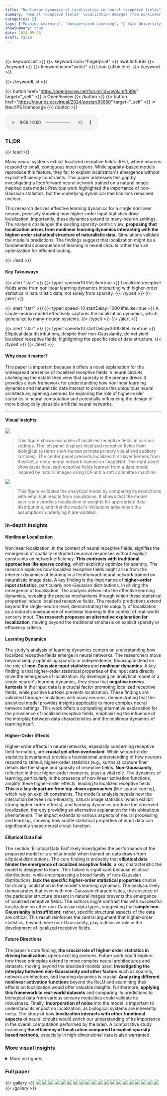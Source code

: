 ```yaml
---
title: "Nonlinear dynamics of localization in neural receptive fields"
summary: "Neural receptive fields' localization emerges from nonlinear learning dynamics driven by naturalistic data's higher-order statistics, not just sparsity."
categories: []
tags: ["Machine Learning", "Unsupervised Learning", "🏢 Yale University",]
showSummary: true
date: 2024-09-26
draft: false
---
```


<br>

{{< keywordList >}}
{{< keyword icon="fingerprint" >}} nw9JmfL99s {{< /keyword >}}
{{< keyword icon="writer" >}} Leon Lufkin et el. {{< /keyword >}}
 
{{< /keywordList >}}

{{< button href="https://openreview.net/forum?id=nw9JmfL99s" target="_self" >}}
↗ OpenReview
{{< /button >}}
{{< button href="https://neurips.cc/virtual/2024/poster/93650" target="_self" >}}
↗ NeurIPS Homepage
{{< /button >}}


<audio controls>
    <source src="https://ai-paper-reviewer.com/nw9JmfL99s/podcast.wav" type="audio/wav">
    Your browser does not support the audio element.
</audio>


### TL;DR


{{< lead >}}

Many neural systems exhibit localized receptive fields (RFs), where neurons respond to small, contiguous input regions. While sparsity-based models reproduce this feature, they fail to explain localization's emergence without explicit efficiency constraints. This paper addresses this gap by investigating a feedforward neural network trained on a natural image-inspired data model.  Previous work highlighted the importance of non-Gaussian statistics, but the underlying dynamical mechanisms remained unclear.

This research derives effective learning dynamics for a single nonlinear neuron, precisely showing how higher-order input statistics drive localization. Importantly, these dynamics extend to many-neuron settings. The analysis challenges the existing sparsity-centric view, **proposing that localization arises from nonlinear learning dynamics interacting with the higher-order statistical structure of naturalistic data.**  Simulations validate the model's predictions. The findings suggest that localization might be a fundamental consequence of learning in neural circuits rather than an optimization for efficient coding.

{{< /lead >}}


#### Key Takeaways

{{< alert "star" >}}
{{< typeit speed=10 lifeLike=true >}} Localized receptive fields arise from nonlinear learning dynamics interacting with higher-order statistics in naturalistic data, not solely from sparsity. {{< /typeit >}}
{{< /alert >}}

{{< alert "star" >}}
{{< typeit speed=10 startDelay=1000 lifeLike=true >}} A single-neuron model effectively captures the localization dynamics, which generalize to many-neuron systems. {{< /typeit >}}
{{< /alert >}}

{{< alert "star" >}}
{{< typeit speed=10 startDelay=2000 lifeLike=true >}} Elliptical data distributions, despite their non-Gaussianity, do not yield localized receptive fields, highlighting the specific role of data structure. {{< /typeit >}}
{{< /alert >}}

#### Why does it matter?
This paper is important because it offers a novel explanation for the widespread presence of localized receptive fields in neural circuits, challenging the established view that sparsity is the primary driver.  It provides a new framework for understanding how nonlinear learning dynamics and naturalistic data interact to produce this ubiquitous neural architecture, opening avenues for exploring the role of higher-order statistics in neural computation and potentially influencing the design of more biologically plausible artificial neural networks.

------
#### Visual Insights



![](https://ai-paper-reviewer.com/nw9JmfL99s/figures_1_1.jpg)

> This figure shows examples of localized receptive fields in various settings. The left panel displays localized receptive fields from biological systems (non-human primate primary visual and auditory cortices). The center panel presents localized first-layer kernels from AlexNet, a deep neural network trained on ImageNet. The right panel showcases localized receptive fields learned from a data model inspired by natural images using ICA and a soft committee machine.





![](https://ai-paper-reviewer.com/nw9JmfL99s/tables_2_1.jpg)

> This figure validates the analytical model by comparing its predictions with empirical results from simulations. It shows that the model accurately predicts localization in weights for appropriate data distributions, and that the model's limitations arise when the assumptions underlying it are violated.





### In-depth insights


#### Nonlinear Localization
Nonlinear localization, in the context of neural receptive fields, signifies the emergence of spatially restricted neuronal responses without explicit constraints on network efficiency.  **This contrasts with traditional approaches like sparse coding**, which explicitly optimize for sparsity. The research explores how localized receptive fields might arise from the inherent dynamics of learning in a feedforward neural network trained on naturalistic image data.  A key finding is the importance of **higher-order input statistics**, particularly non-Gaussian distributions, in driving the emergence of localization. The analysis delves into the effective learning dynamics, revealing the precise mechanisms through which these statistical properties induce localized receptive fields.  The model's predictions extend beyond the single-neuron level, demonstrating the ubiquity of localization as a natural consequence of nonlinear learning in the context of real-world sensory input.  **The research proposes an alternative explanation for localization**, moving beyond the traditional emphasis on explicit sparsity or efficiency criteria.

#### Learning Dynamics
The study's analysis of learning dynamics centers on understanding how localized receptive fields emerge in neural networks.  The researchers move beyond simply optimizing sparsity or independence, focusing instead on the role of **non-Gaussian input statistics** and **nonlinear dynamics**.  A key finding is that higher-order statistical properties of the input data directly drive the emergence of localization.  By developing an analytical model of a single neuron's learning dynamics, they show that **negative excess kurtosis** in the input data is a crucial factor promoting localized receptive fields, while positive kurtosis prevents localization. These findings are validated through simulations with many neurons, demonstrating that the analytical model provides insights applicable to more complex neural network settings. This work offers a compelling alternative explanation for the prevalence of localized receptive fields, emphasizing the influence of the interplay between data characteristics and the nonlinear dynamics of learning itself.

#### Higher-Order Effects
Higher-order effects in neural networks, especially concerning receptive field formation, are **crucial yet often overlooked**.  While second-order statistics (covariance) provide a foundational understanding of how neurons respond to stimuli, higher-order statistics (e.g., kurtosis) capture finer details like the shape and sparsity of receptive fields.  **Non-Gaussianity**, reflected in these higher-order moments, plays a vital role. The dynamics of learning, particularly in the presence of non-linear activation functions, amplify these higher-order effects, leading to localized receptive fields. **This is a key departure from top-down approaches** (like sparse coding), which rely on explicit constraints. The model's analysis reveals how the interaction between non-linearity, natural image statistics (which exhibit strong higher-order effects), and learning dynamics produce the observed localization, thereby providing an alternative explanation for this ubiquitous phenomenon. The impact extends to various aspects of neural processing and learning, showing how subtle statistical properties of input data can significantly shape neural circuit function.

#### Elliptical Data Fail
The section 'Elliptical Data Fail' likely investigates the performance of the proposed model or a similar model when trained on data drawn from elliptical distributions.  The core finding is probably that **elliptical data hinder the emergence of localized receptive fields**, a key characteristic the model is designed to learn. This failure is significant because elliptical distributions, while encompassing a broad family of non-Gaussian distributions, **lack the specific higher-order statistical properties** crucial for driving localization in the model's learning dynamics. The analysis likely demonstrates that even with non-Gaussian characteristics, the absence of the particular structure present in natural images prevents the emergence of localized receptive fields.  The authors might contrast this with successful localization on other non-Gaussian data types, suggesting that **simple non-Gaussianity is insufficient**; rather, specific structural aspects of the data are critical. This result reinforces the central argument that higher-order statistics, beyond mere non-Gaussianity, play a decisive role in the development of localized receptive fields.

#### Future Directions
The paper's core finding, **the crucial role of higher-order statistics in driving localization**, opens exciting avenues.  Future work could explore how these principles extend to more complex neural architectures and datasets, moving beyond the idealized models used. **Investigating the interplay between non-Gaussianity and other factors** such as sparsity, network architecture, and learning dynamics is crucial.  **Analyzing different nonlinear activation functions** beyond the ReLU and examining their effects on localization would offer valuable insights. Furthermore, **applying this framework to real-world datasets** and comparing its predictions to biological data from various sensory modalities could validate its robustness. Finally, **incorporation of noise** into the model is important to understand its impact on localization, as biological systems are inherently noisy.  The study of how **localization interacts with other functional aspects** of neural circuits would enrich our understanding of its importance in the overall computation performed by the brain.  A comparative study examining **the efficiency of localization compared to explicit sparsity-based methods**, especially in high-dimensional data is also warranted.


### More visual insights

<details>
<summary>More on figures
</summary>


![](https://ai-paper-reviewer.com/nw9JmfL99s/figures_3_1.jpg)

> This figure shows examples of localized receptive fields (RFs) in different neural systems.  The left panel displays examples from biological systems: spatial RFs in NHP primary visual cortex, and spatiotemporal RFs in NHP and ferret primary auditory cortex. The center panel shows localized first-layer kernels from AlexNet, a deep neural network trained on ImageNet. The right panel shows localized receptive fields learned from a specific task using independent component analysis (ICA) and a soft committee machine.  The figure highlights the ubiquity of localized RFs across various neural systems, both biological and artificial.


![](https://ai-paper-reviewer.com/nw9JmfL99s/figures_6_1.jpg)

> This figure shows the marginals, amplifier function, and kurtosis for three different data models (Ising, NLGP, Kur).  It then displays how simulated receptive fields evolve over time for a single-neuron model trained on each dataset, comparing the simulations to the results of a third-order Taylor expansion approximation of the theoretical model. The color of the lines represents the training time.


![](https://ai-paper-reviewer.com/nw9JmfL99s/figures_7_1.jpg)

> This figure shows the results of training a single-neuron model (M2) on three different elliptical distributions.  The left panel shows the results for a t40(v=3) distribution, the middle panel shows results for data sampled from the surface of an ellipse, and the right panel shows results for a custom elliptical distribution concentrated near the ellipse's outer edge.  In all three cases, the learned receptive fields are oscillatory, confirming Proposition 3.3, which states that elliptical data prevent localization in the single neuron model. The red lines show the best-fit sinusoid to the learned weight vectors.


![](https://ai-paper-reviewer.com/nw9JmfL99s/figures_7_2.jpg)

> This figure validates Claim 3.2 from the paper by showing the relationship between the inverse participation ratio (IPR) and excess kurtosis for two data models, NLGP and Kur. The IPR is a measure of localization, with higher values indicating more localized receptive fields. The excess kurtosis is a measure of the non-Gaussianity of the data, with negative values indicating heavier tails than a Gaussian distribution.  The plot shows that as the excess kurtosis becomes more negative (heavier tails), the IPR increases, indicating a stronger tendency towards localization. This supports the claim that negative excess kurtosis in the input data is a necessary condition for the emergence of localized receptive fields in the single-neuron model.


![](https://ai-paper-reviewer.com/nw9JmfL99s/figures_8_1.jpg)

> This figure shows the receptive fields learned by three different models trained on data with different kurtosis values. The left and center panels show the receptive fields learned by a many-neuron model with fixed second-layer weights, trained on data with kurtosis values of 10 and 4 respectively. The right panel shows the receptive fields learned by an ICA model trained on data with kurtosis value of 3. The figure demonstrates that the type of receptive fields learned depends on both the model used and the statistical properties of the data.


![](https://ai-paper-reviewer.com/nw9JmfL99s/figures_9_1.jpg)

> This figure shows a comparison of the marginal distributions, the amplifier function (from Theorem 3.1), the kurtosis, and the learned receptive fields for three different data models (Ising, NLGP, Kur). It also shows the results of numerically integrating Equation 5 (from Lemma 3.1) using a third-order Taylor expansion of the amplifier function. This comparison aims to validate the theoretical model by showing how well it predicts the localization of receptive fields in different scenarios.


![](https://ai-paper-reviewer.com/nw9JmfL99s/figures_20_1.jpg)

> This figure shows a comparison of the marginal distributions, the amplifier function (from Theorem 3.1), and the kurtosis for three different data models (Ising, NLGP, and Kur). It also displays the evolution of simulated receptive fields for a single-neuron model trained on each data model, alongside the receptive fields obtained by numerically integrating Equation (5) using a third-order Taylor expansion. The color of the lines indicates the training time (blue for early-time, red for late-time).


</details>






### Full paper

{{< gallery >}}
<img src="https://ai-paper-reviewer.com/nw9JmfL99s/1.png" class="grid-w50 md:grid-w33 xl:grid-w25" />
<img src="https://ai-paper-reviewer.com/nw9JmfL99s/2.png" class="grid-w50 md:grid-w33 xl:grid-w25" />
<img src="https://ai-paper-reviewer.com/nw9JmfL99s/3.png" class="grid-w50 md:grid-w33 xl:grid-w25" />
<img src="https://ai-paper-reviewer.com/nw9JmfL99s/4.png" class="grid-w50 md:grid-w33 xl:grid-w25" />
<img src="https://ai-paper-reviewer.com/nw9JmfL99s/5.png" class="grid-w50 md:grid-w33 xl:grid-w25" />
<img src="https://ai-paper-reviewer.com/nw9JmfL99s/6.png" class="grid-w50 md:grid-w33 xl:grid-w25" />
<img src="https://ai-paper-reviewer.com/nw9JmfL99s/7.png" class="grid-w50 md:grid-w33 xl:grid-w25" />
<img src="https://ai-paper-reviewer.com/nw9JmfL99s/8.png" class="grid-w50 md:grid-w33 xl:grid-w25" />
<img src="https://ai-paper-reviewer.com/nw9JmfL99s/9.png" class="grid-w50 md:grid-w33 xl:grid-w25" />
<img src="https://ai-paper-reviewer.com/nw9JmfL99s/10.png" class="grid-w50 md:grid-w33 xl:grid-w25" />
<img src="https://ai-paper-reviewer.com/nw9JmfL99s/11.png" class="grid-w50 md:grid-w33 xl:grid-w25" />
<img src="https://ai-paper-reviewer.com/nw9JmfL99s/12.png" class="grid-w50 md:grid-w33 xl:grid-w25" />
<img src="https://ai-paper-reviewer.com/nw9JmfL99s/13.png" class="grid-w50 md:grid-w33 xl:grid-w25" />
<img src="https://ai-paper-reviewer.com/nw9JmfL99s/14.png" class="grid-w50 md:grid-w33 xl:grid-w25" />
<img src="https://ai-paper-reviewer.com/nw9JmfL99s/15.png" class="grid-w50 md:grid-w33 xl:grid-w25" />
<img src="https://ai-paper-reviewer.com/nw9JmfL99s/16.png" class="grid-w50 md:grid-w33 xl:grid-w25" />
<img src="https://ai-paper-reviewer.com/nw9JmfL99s/17.png" class="grid-w50 md:grid-w33 xl:grid-w25" />
<img src="https://ai-paper-reviewer.com/nw9JmfL99s/18.png" class="grid-w50 md:grid-w33 xl:grid-w25" />
<img src="https://ai-paper-reviewer.com/nw9JmfL99s/19.png" class="grid-w50 md:grid-w33 xl:grid-w25" />
<img src="https://ai-paper-reviewer.com/nw9JmfL99s/20.png" class="grid-w50 md:grid-w33 xl:grid-w25" />
{{< /gallery >}}